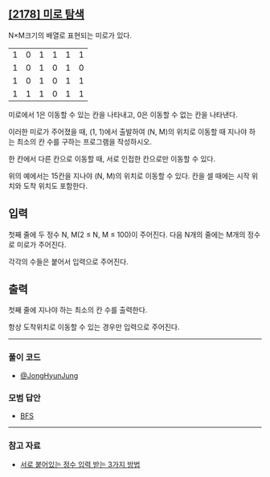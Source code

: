 ## [[2178] 미로 탐색](https://www.acmicpc.net/problem/2178)
N×M크기의 배열로 표현되는 미로가 있다.

| | | | | | |
|--|--|--|--|--|--|
|1	|0	|1	|1	|1	|1  |
|1	|0	|1	|0	|1	|0  |
|1	|0	|1	|0	|1	|1  |
|1	|1	|1	|0	|1	|1  |


미로에서 1은 이동할 수 있는 칸을 나타내고, 0은 이동할 수 없는 칸을 나타낸다. 

이러한 미로가 주어졌을 때, (1, 1)에서 출발하여 (N, M)의 위치로 이동할 때 지나야 하는 최소의 칸 수를 구하는 프로그램을 작성하시오. 

한 칸에서 다른 칸으로 이동할 때, 서로 인접한 칸으로만 이동할 수 있다.

위의 예에서는 15칸을 지나야 (N, M)의 위치로 이동할 수 있다. 칸을 셀 때에는 시작 위치와 도착 위치도 포함한다.

## 입력
첫째 줄에 두 정수 N, M(2 ≤ N, M ≤ 100)이 주어진다. 다음 N개의 줄에는 M개의 정수로 미로가 주어진다. 

각각의 수들은 붙어서 입력으로 주어진다.

## 출력
첫째 줄에 지나야 하는 최소의 칸 수를 출력한다. 

항상 도착위치로 이동할 수 있는 경우만 입력으로 주어진다.

***

### 풀이 코드

- [@JongHyunJung](https://github.com/almond0115/Algorithm-CodingTest/blob/main/BackJoon/2178/jjh.cpp)

### 모범 답안

- [BFS](https://github.com/almond0115/Algorithm-CodingTest/blob/main/BackJoon/2178/solution_1.cpp)

***

### 참고 자료

* [서로 붙어있는 정수 입력 받는 3가지 방법](https://almond0115.tistory.com/entry서로-붙어있는-정수-입력-받기)